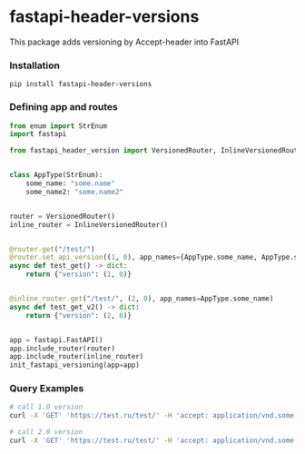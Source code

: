# fastapi-header-versions

This package adds versioning by Accept-header into FastAPI

### Installation
```shell
pip install fastapi-header-versions
```

### Defining app and routes

```python
from enum import StrEnum
import fastapi

from fastapi_header_version import VersionedRouter, InlineVersionedRouter, init_fastapi_versioning


class AppType(StrEnum):
    some_name: "some.name"
    some_name2: "some.name2"


router = VersionedRouter()
inline_router = InlineVersionedRouter()


@router.get("/test/")
@router.set_api_version((1, 0), app_names={AppType.some_name, AppType.some_name2})
async def test_get() -> dict:
    return {"version": (1, 0)}


@inline_router.get("/test/", (2, 0), app_names=AppType.some_name)
async def test_get_v2() -> dict:
    return {"version": (2, 0)}


app = fastapi.FastAPI()
app.include_router(router)
app.include_router(inline_router)
init_fastapi_versioning(app=app)
```

### Query Examples
```bash
# call 1.0 version
curl -X 'GET' 'https://test.ru/test/' -H 'accept: application/vnd.some.name+json; version=1.0'

# call 2.0 version
curl -X 'GET' 'https://test.ru/test/' -H 'accept: application/vnd.some.name+json; version=2.0'
```
